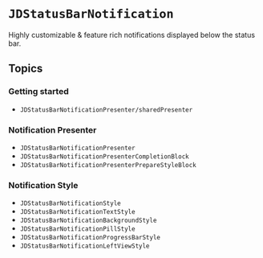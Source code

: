 # ``JDStatusBarNotification``

Highly customizable & feature rich notifications displayed below the status bar. 

<!--## Overview-->

## Topics

### Getting started

- ``JDStatusBarNotificationPresenter/sharedPresenter``

### Notification Presenter

- ``JDStatusBarNotificationPresenter``
- ``JDStatusBarNotificationPresenterCompletionBlock``
- ``JDStatusBarNotificationPresenterPrepareStyleBlock``

### Notification Style

- ``JDStatusBarNotificationStyle``
- ``JDStatusBarNotificationTextStyle``
- ``JDStatusBarNotificationBackgroundStyle``
- ``JDStatusBarNotificationPillStyle``
- ``JDStatusBarNotificationProgressBarStyle``
- ``JDStatusBarNotificationLeftViewStyle``

